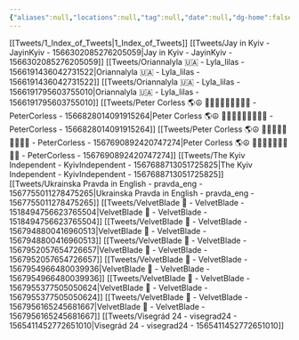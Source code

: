 ```yaml
---
{"aliases":null,"locations":null,"tag":null,"date":null,"dg-home":false,"dg-publish":true,"title":"_Index_of_Tweets","tags":["MOC"],"permalink":"/tweets/index-of-tweets/","dgHomeLink":true,"dgPassFrontmatter":true}
---
```


 [[Tweets/1_Index_of_Tweets|1_Index_of_Tweets]]
 [[Tweets/Jay in Kyiv - JayinKyiv - 1566302085276205059|Jay in Kyiv - JayinKyiv - 1566302085276205059]]
 [[Tweets/Oriannalyla 🇺🇦 - Lyla_lilas - 1566191436042731522|Oriannalyla 🇺🇦 - Lyla_lilas - 1566191436042731522]]
 [[Tweets/Oriannalyla 🇺🇦 - Lyla_lilas - 1566191795603755010|Oriannalyla 🇺🇦 - Lyla_lilas - 1566191795603755010]]
 [[Tweets/Peter Corless 🌎☮ 💛🇺🇸🇮🇪🇺🇦🌻💉 - PeterCorless - 1566828014091915264|Peter Corless 🌎☮ 💛🇺🇸🇮🇪🇺🇦🌻💉 - PeterCorless - 1566828014091915264]]
 [[Tweets/Peter Corless 🌎☮ 💛🇺🇸🇮🇪🇺🇦🌻💉 - PeterCorless - 1567690892420747274|Peter Corless 🌎☮ 💛🇺🇸🇮🇪🇺🇦🌻💉 - PeterCorless - 1567690892420747274]]
 [[Tweets/The Kyiv Independent - KyivIndependent - 1567688713051725825|The Kyiv Independent - KyivIndependent - 1567688713051725825]]
 [[Tweets/Ukrainska Pravda in English - pravda_eng - 1567755011278475265|Ukrainska Pravda in English - pravda_eng - 1567755011278475265]]
 [[Tweets/VelvetBIade 🧃 - VelvetBlade - 1518494756623765504|VelvetBIade 🧃 - VelvetBlade - 1518494756623765504]]
 [[Tweets/VelvetBIade 🧃 - VelvetBlade - 1567948800416960513|VelvetBIade 🧃 - VelvetBlade - 1567948800416960513]]
 [[Tweets/VelvetBIade 🧃 - VelvetBlade - 1567952057654726657|VelvetBIade 🧃 - VelvetBlade - 1567952057654726657]]
 [[Tweets/VelvetBIade 🧃 - VelvetBlade - 1567954966480039936|VelvetBIade 🧃 - VelvetBlade - 1567954966480039936]]
 [[Tweets/VelvetBIade 🧃 - VelvetBlade - 1567955377505050624|VelvetBIade 🧃 - VelvetBlade - 1567955377505050624]]
 [[Tweets/VelvetBIade 🧃 - VelvetBlade - 1567956165245681667|VelvetBIade 🧃 - VelvetBlade - 1567956165245681667]]
 [[Tweets/Visegrád 24 - visegrad24 - 1565411452772651010|Visegrád 24 - visegrad24 - 1565411452772651010]]

